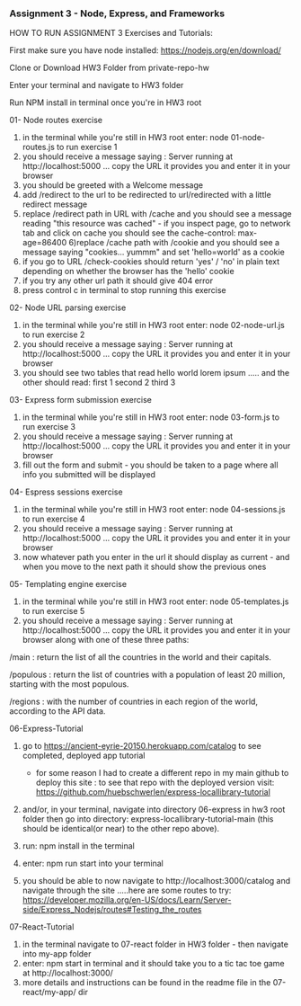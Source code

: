 ### Assignment 3 - Node, Express, and Frameworks

HOW TO RUN ASSIGNMENT 3 Exercises and Tutorials:

First make sure you have node installed: https://nodejs.org/en/download/

Clone or Download HW3 Folder from private-repo-hw

Enter your terminal and navigate to HW3 folder

Run NPM install in terminal once you're in HW3 root

01- Node routes exercise
1) in the terminal while you're still in HW3 root enter: node 01-node-routes.js to run exercise 1
2) you should receive a message saying : Server running at http://localhost:5000 ... copy the URL it provides you and enter it in your browser
3) you should be greeted with a Welcome message
4) add /redirect to the url to be redirected to url/redirected with a little redirect message 
5) replace /redirect path in URL with /cache and you should see a message reading "this resource was cached" - if you inspect page, go to network tab and click on cache you should see the cache-control: max-age=86400
6)replace /cache path with /cookie and you should see a message saying "cookies... yummm" and set 'hello=world' as a cookie
7) if you go to URL /check-cookies should return 'yes' / 'no' in plain text depending on whether the browser has the 'hello' cookie
8) if you try any other url path it should give 404 error
9) press control c in terminal to stop running this exercise


02- Node URL parsing exercise
1) in the terminal while you're still in HW3 root enter: node 02-node-url.js  to run exercise 2
2) you should receive a message saying : Server running at http://localhost:5000 ... copy the URL it provides you and enter it in your browser
3) you should see two tables that read hello world lorem ipsum ..... and the other should read: first 1 second 2 third 3


03- Express form submission exercise
1) in the terminal while you're still in HW3 root enter: node 03-form.js to run exercise 3
2) you should receive a message saying : Server running at http://localhost:5000 ... copy the URL it provides you and enter it in your browser
3) fill out the form and submit - you should be taken to a page where all info you submitted will be displayed

04- Espress sessions exercise
1) in the terminal while you're still in HW3 root enter: node 04-sessions.js to run exercise 4
2) you should receive a message saying : Server running at http://localhost:5000 ... copy the URL it provides you and enter it in your browser
3) now whatever path you enter in the url it should display as current - and when you move to the next path it should show the previous ones


05- Templating engine exercise
1) in the terminal while you're still in HW3 root enter: node 05-templates.js to run exercise 5
2) you should receive a message saying : Server running at http://localhost:5000 ... copy the URL it provides you and enter it in your browser along with one of these three paths:

/main : return the list of all the countries in the world and their capitals.

/populous : return the list of countries with a population of least 20 million, starting with the most populous.

/regions :  with the number of countries in each region of the world, according to the API data.


06-Express-Tutorial
1) go to https://ancient-eyrie-20150.herokuapp.com/catalog   to see completed, deployed app tutorial 
    * for some reason I had to create a different repo in my main github to deploy this site : to see that repo with the deployed version visit:                           https://github.com/huebschwerlen/express-locallibrary-tutorial
    
2) and/or, in your terminal, navigate into directory 06-express in hw3 root folder then go into directory: express-locallibrary-tutorial-main (this should be identical(or near) to the other repo above). 
3) run: npm install   in the terminal
4) enter: npm run start    into your terminal
5) you should be able to now navigate to http://localhost:3000/catalog and navigate through the site 
.....here are some routes to try:   https://developer.mozilla.org/en-US/docs/Learn/Server-side/Express_Nodejs/routes#Testing_the_routes

07-React-Tutorial
1) in the terminal navigate to 07-react folder in HW3 folder - then navigate into my-app folder
2) enter: npm start in terminal and it should take you to a tic tac toe game at http://localhost:3000/
3) more details and instructions can be found in the readme file in the 07-react/my-app/ dir
